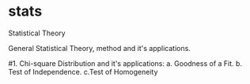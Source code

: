 # stats
Statistical Theory 

General Statistical Theory, method and it's applications.

#1. Chi-square Distribution and it's applications:
a. Goodness of a Fit. b. Test of Independence. c.Test of Homogeneity
